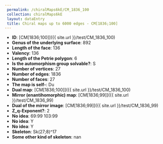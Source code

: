```yaml
--- 
 permalink: /chiralMaps6kE/CM_1836_100 
 collection: chiralMaps6kE
 layout: dataEntry
 title: Chiral maps up to 6000 edges - CM[1836;100]
---
```


- **ID**: [CM[1836;100]]({{ site.url }}/test/CM_1836_100)
- **Genus of the underlying surface**: 892
- **Length of the face**: 136
- **Valency**: 136
- **Length of the Petrie polygon**: 6
- **Is the automorphism group solvable?**: S
- **Number of vertices**: 27
- **Number of edges**: 1836
- **Number of faces**: 27
- **The map is self-**: Du
- **Dual map**: [CM[1836;100]]({{ site.url }}/test/CM_1836_100)
- **Mirror (enantihomorphic) map**: [CM[1836;99]]({{ site.url }}/test/CM_1836_99)
- **Dual of the mirror image**: [CM[1836;99]]({{ site.url }}/test/CM_1836_99)
- **Z_q-Exponent?**: 2
- **No idea**:  69:99 103:99
- **No idea**: Y
- **No idea**: Y
- **Skeleton**: Sk(27;8)^17
- **Some other kind of skeleton**: nan
